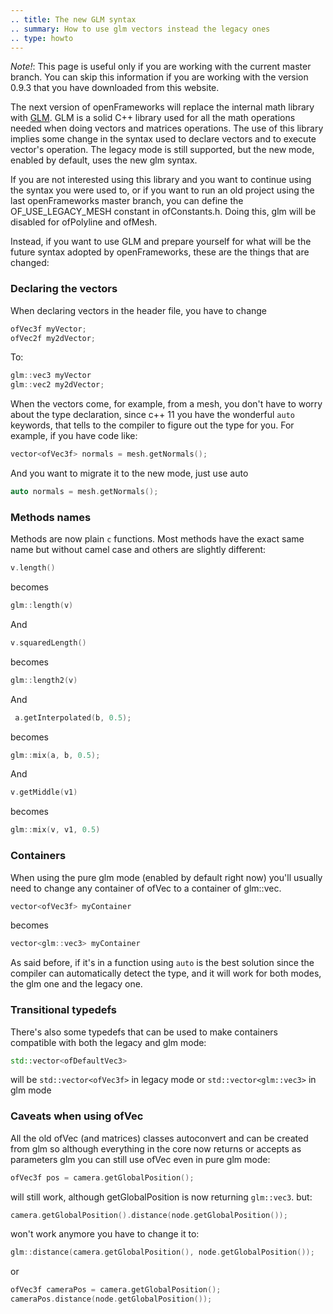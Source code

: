 ```yaml
---
.. title: The new GLM syntax 
.. summary: How to use glm vectors instead the legacy ones
.. type: howto
---
```


*Note!*: This page is useful only if you are working with the current master branch. You can skip this information if you are working with the version 0.9.3 that you have downloaded from this website.

The next version of openFrameworks will replace the internal math library with [GLM](http://glm.g-truc.net). GLM is a solid C++ library used for all the math operations needed when doing vectors and matrices operations. The use of this library implies some change in the syntax used to declare vectors and to execute vector's operation. The legacy mode is still supported, but the new mode, enabled by default, uses the new glm syntax.

If you are not interested using this library and you want to continue using the syntax you were used to, or if you want to run an old project using the last openFrameworks master branch, you can define the OF_USE_LEGACY_MESH constant in ofConstants.h.
Doing this, glm will be disabled for ofPolyline and ofMesh.

Instead, if you want to use GLM and prepare yourself for what will be the future syntax adopted by openFrameworks, these are the things that are changed:

### Declaring the vectors

When declaring vectors in the header file, you have to change

```c++
ofVec3f myVector;
ofVec2f my2dVector;
```

To:

```c++
glm::vec3 myVector
glm::vec2 my2dVector;
```


When the vectors come, for example, from a mesh, you don't have to worry about the type declaration, since c++ 11 you have the wonderful `auto` keywords, that tells to the compiler to figure out the type for you. For example, if you have code like:

```c++
vector<ofVec3f> normals = mesh.getNormals();
```

And you want to migrate it to the new mode, just use auto

```c++
auto normals = mesh.getNormals();
```

### Methods names

Methods are now plain `c` functions. Most methods have the exact same name but without camel case and others are slightly different:

```c++
v.length()
```

becomes

```c++
glm::length(v)
```

And 

```c++
v.squaredLength()
``` 

becomes 

```c++
glm::length2(v)
```
And 

```c++
 a.getInterpolated(b, 0.5);
``` 

becomes 

```c++
glm::mix(a, b, 0.5);
```

And 

```c++
v.getMiddle(v1)
```
becomes

```c++
glm::mix(v, v1, 0.5)
```

### Containers

When using the pure glm mode (enabled by default right now) you'll usually need to change any container of ofVec to a container of glm::vec. 

```c++
vector<ofVec3f> myContainer
``` 

becomes 

```c++
vector<glm::vec3> myContainer
```

As said before, if it's in a function using `auto` is the best solution since the compiler can automatically detect the type, and it will work for both modes, the glm one and the legacy one.

### Transitional typedefs

There's also some typedefs that can be used to make containers compatible with both the legacy and glm mode:

```c++
std::vector<ofDefaultVec3>
```

will be `std::vector<ofVec3f>` in legacy mode or `std::vector<glm::vec3>` in glm mode

### Caveats when using ofVec

All the old ofVec (and matrices) classes autoconvert and can be created from glm so although everything in the core now returns or accepts as parameters glm you can still use ofVec even in pure glm mode:

```c++
ofVec3f pos = camera.getGlobalPosition();
```

will still work, although getGlobalPosition is now returning `glm::vec3`. but:

```c++
camera.getGlobalPosition().distance(node.getGlobalPosition());
```

won't work anymore you have to change it to:

```c++
glm::distance(camera.getGlobalPosition(), node.getGlobalPosition());
```

or

```c++
ofVec3f cameraPos = camera.getGlobalPosition();
cameraPos.distance(node.getGlobalPosition());
```
